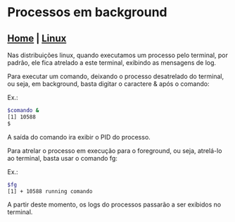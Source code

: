 # Processos em background

## [Home](../../../index.md) | [Linux](../index.md)

Nas distribuições linux, quando executamos um processo pelo terminal, por padrão, ele fica atrelado a este terminal, exibindo as mensagens de log. 

Para executar um comando, deixando o processo desatrelado do terminal, ou seja, em background, basta digitar o caractere & após o comando:

Ex.:
```bash
$comando &
[1] 10588
$
```
A saída do comando ira exibir o PID do processo.

Para atrelar o processo em execução para o foreground, ou seja, atrelá-lo ao terminal, basta usar o comando fg:

Ex.:
```bash
$fg
[1] + 10588 running comando

```
A partir deste momento, os logs do processos passarão a ser exibidos no terminal.